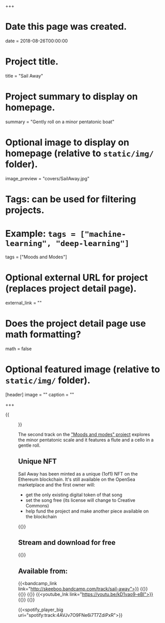 +++
# Date this page was created.
date = 2018-08-26T00:00:00

# Project title.
title = "Sail Away"

# Project summary to display on homepage.
summary = "Gently roll on a minor pentatonic boat"

# Optional image to display on homepage (relative to `static/img/` folder).
image_preview = "covers/SailAway.jpg"

# Tags: can be used for filtering projects.
# Example: `tags = ["machine-learning", "deep-learning"]`
tags = ["Moods and Modes"]

# Optional external URL for project (replaces project detail page).
external_link = ""

# Does the project detail page use math formatting?
math = false

# Optional featured image (relative to `static/img/` folder).
[header]
image = ""
caption = ""

+++

{{<figure src="/img/covers/SailAway.jpg" width="320" link="https://distrokid.com/hyperfollow/skeeboo/erKH" target="_blank">}}

The second track on the ["Moods and modes" project](/post/moods_and_modes) explores the minor pentatonic scale and it features a flute and a cello in a gentle roll.

## Unique NFT
Sail Away has been minted as a unique (1of1) NFT on the Ethereum blockchain. It's still available on the OpenSea marketplace and the first owner will:

- get the only existing digital token of that song
- set the song free (its license will change to Creative Commons)
- help fund the project and make another piece available on the blockchain

{{<opensea tokenId="69144771035617088879605630991727724618793147754007515479239825507933260611585">}}

## Stream and download for free

{{<bandcamp title="Sail Away" track="1637118396" link="http://skeeboo.bandcamp.com/track/sail-away">}}

## Available from:

{{<bandcamp_link link="http://skeeboo.bandcamp.com/track/sail-away">}}
{{<itunes link="https://itunes.apple.com/us/album/sail-away-single/">}}
{{<amazon link="http://www.amazon.com/gp/product/B07GVPNJBZ/">}}
{{<spotify link="https://open.spotify.com/track/4AVJv7O9FNe6i7T7ZdiPxR?si=jF_Hm_IoRIW-X58IDdcPFg">}}
{{<youtube_lnk link="https://youtu.be/kD1vao9-eBI">}}
{{<deezer link="https://www.deezer.com/album/71654472">}}
{{<napster link="https://us.napster.com/artist/skeeboo/album/sail-away">}}

{{<spotify_player_big uri="spotify:track:4AVJv7O9FNe6i7T7ZdiPxR">}}
